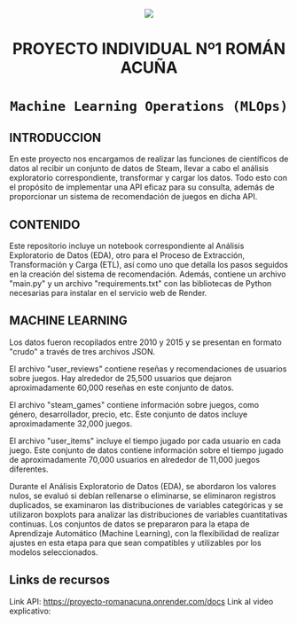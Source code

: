 
<p align=center><img src=https://d31uz8lwfmyn8g.cloudfront.net/Assets/logo-henry-white-lg.png><p>

# <h1 align=center> **PROYECTO INDIVIDUAL Nº1 ROMÁN ACUÑA** </h1>

# <h1 align=center>**`Machine Learning Operations (MLOps)`**</h1>

## INTRODUCCION 
En este proyecto nos encargamos de realizar las funciones de científicos de datos al recibir un conjunto de datos de Steam, llevar a cabo el análisis exploratorio correspondiente, transformar y cargar los datos. Todo esto con el propósito de implementar una API eficaz para su consulta, además de proporcionar un sistema de recomendación de juegos en dicha API.

## CONTENIDO
Este repositorio incluye un notebook correspondiente al Análisis Exploratorio de Datos (EDA), otro para el Proceso de Extracción, Transformación y Carga (ETL), así como uno que detalla los pasos seguidos en la creación del sistema de recomendación. Además, contiene un archivo "main.py" y un archivo "requirements.txt" con las bibliotecas de Python necesarias para instalar en el servicio web de Render.

## MACHINE LEARNING 
Los datos fueron recopilados entre 2010 y 2015 y se presentan en formato "crudo" a través de tres archivos JSON.

El archivo "user_reviews" contiene reseñas y recomendaciones de usuarios sobre juegos. Hay alrededor de 25,500 usuarios que dejaron aproximadamente 60,000 reseñas en este conjunto de datos.

El archivo "steam_games" contiene información sobre juegos, como género, desarrollador, precio, etc. Este conjunto de datos incluye aproximadamente 32,000 juegos.

El archivo "user_items" incluye el tiempo jugado por cada usuario en cada juego. Este conjunto de datos contiene información sobre el tiempo jugado de aproximadamente 70,000 usuarios en alrededor de 11,000 juegos diferentes.

Durante el Análisis Exploratorio de Datos (EDA), se abordaron los valores nulos, se evaluó si debían rellenarse o eliminarse, se eliminaron registros duplicados, se examinaron las distribuciones de variables categóricas y se utilizaron boxplots para analizar las distribuciones de variables cuantitativas continuas. Los conjuntos de datos se prepararon para la etapa de Aprendizaje Automático (Machine Learning), con la flexibilidad de realizar ajustes en esta etapa para que sean compatibles y utilizables por los modelos seleccionados.

## Links de recursos
Link API: https://proyecto-romanacuna.onrender.com/docs
Link al video explicativo: 
